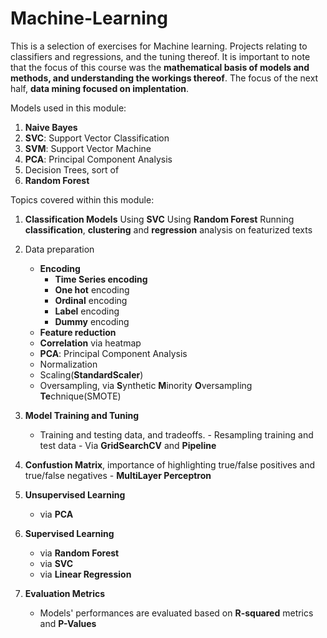 # Machine-Learning
This is a selection of exercises for Machine learning. Projects relating to classifiers and regressions, and the tuning thereof. It is important to note that the focus of this course was the **mathematical basis of models and methods, and understanding the workings thereof**. The focus of the next half, **data mining focused on implentation**.


Models used in this module:
1) **Naive Bayes**
2) **SVC**: Support Vector Classification
3) **SVM**: Support Vector Machine
4) **PCA**: Principal Component Analysis
5) Decision Trees, sort of
6) **Random Forest**

Topics covered within this module: 
1) **Classification Models**
   Using **SVC**
   Using **Random Forest**
   Running **classification**, **clustering** and **regression** analysis on featurized texts
   
3) Data preparation
    - **Encoding**
      - **Time Series encoding**
      - **One hot** encoding
      - **Ordinal** encoding
      - **Label** encoding
      - **Dummy** encoding
    - **Feature reduction**
    - **Correlation** via heatmap
    - **PCA**: Principal Component Analysis
    - Normalization
    - Scaling(**StandardScaler**)
    - Oversampling, via **S**ynthetic **M**inority **O**versampling **Te**chnique(SMOTE)
      
  4) **Model Training and Tuning**
     -  Training and testing data, and tradeoffs.
    - Resampling training and test data
    - Via **GridSearchCV** and **Pipeline**
 


  5) **Confustion Matrix**, importance of highlighting true/false positives and true/false negatives
    - **MultiLayer Perceptron**
 
  6) **Unsupervised Learning**
     - via **PCA**
       
  7) **Supervised Learning**
     - via **Random Forest**
     - via **SVC**
     - via **Linear Regression**
       
  8) **Evaluation Metrics**
     - Models' performances are evaluated based on **R-squared** metrics and **P-Values**


    
